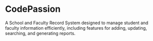 # CodePassion
A School and Faculty Record System designed to manage student and faculty information efficiently, including features for adding, updating, searching, and generating reports.
